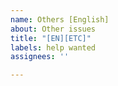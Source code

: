 ```yaml
---
name: Others [English]
about: Other issues
title: "[EN][ETC]"
labels: help wanted
assignees: ''

---
```



